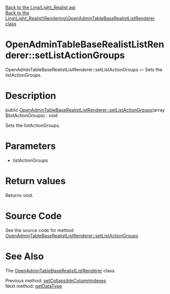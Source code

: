 [Back to the Ling/Light_Realist api](https://github.com/lingtalfi/Light_Realist/blob/master/doc/api/Ling/Light_Realist.md)<br>
[Back to the Ling\Light_Realist\Rendering\OpenAdminTableBaseRealistListRenderer class](https://github.com/lingtalfi/Light_Realist/blob/master/doc/api/Ling/Light_Realist/Rendering/OpenAdminTableBaseRealistListRenderer.md)


OpenAdminTableBaseRealistListRenderer::setListActionGroups
================



OpenAdminTableBaseRealistListRenderer::setListActionGroups — Sets the listActionGroups.




Description
================


public [OpenAdminTableBaseRealistListRenderer::setListActionGroups](https://github.com/lingtalfi/Light_Realist/blob/master/doc/api/Ling/Light_Realist/Rendering/OpenAdminTableBaseRealistListRenderer/setListActionGroups.md)(array $listActionGroups) : void




Sets the listActionGroups.




Parameters
================


- listActionGroups

    


Return values
================

Returns void.








Source Code
===========
See the source code for method [OpenAdminTableBaseRealistListRenderer::setListActionGroups](https://github.com/lingtalfi/Light_Realist/blob/master/Rendering/OpenAdminTableBaseRealistListRenderer.php#L209-L212)


See Also
================

The [OpenAdminTableBaseRealistListRenderer](https://github.com/lingtalfi/Light_Realist/blob/master/doc/api/Ling/Light_Realist/Rendering/OpenAdminTableBaseRealistListRenderer.md) class.

Previous method: [setCollapsibleColumnIndexes](https://github.com/lingtalfi/Light_Realist/blob/master/doc/api/Ling/Light_Realist/Rendering/OpenAdminTableBaseRealistListRenderer/setCollapsibleColumnIndexes.md)<br>Next method: [getDataType](https://github.com/lingtalfi/Light_Realist/blob/master/doc/api/Ling/Light_Realist/Rendering/OpenAdminTableBaseRealistListRenderer/getDataType.md)<br>

